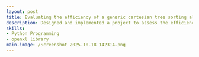 ```yaml
---
layout: post
title: Evaluating the efficiency of a generic cartesian tree sorting algorithm (Gr. 12 Computer Science project)
description: Designed and implemented a project to assess the efficiency a generic Cartesian Tree sorting algorithm using Python. Created scripts to generate best, average, and worst-case input datasets, then timed the algorithm’s performance on each. Automated collection and export of data to a spreadsheet for analysis using openxl library. Drew conclusions based on the data collected and the effect of input order on sorting speed. Algorithm code was sourced online, but data recording, and analysis code was written independently.
skills: 
- Python Programming
- openxl library
main-image: /Screenshot 2025-10-18 142314.png 
---
```

